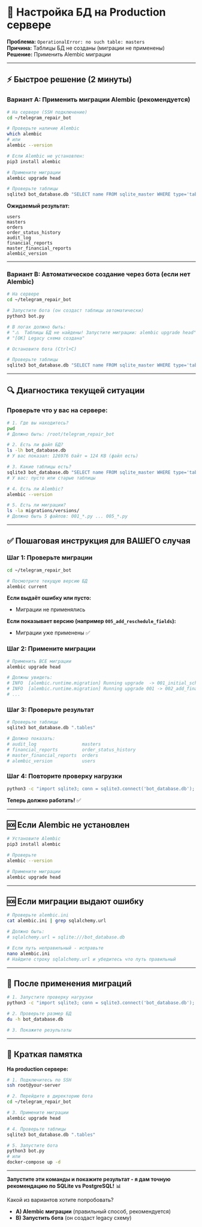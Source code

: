 # 🚀 Настройка БД на Production сервере

**Проблема:** `OperationalError: no such table: masters`  
**Причина:** Таблицы БД не созданы (миграции не применены)  
**Решение:** Применить Alembic миграции

---

## ⚡ Быстрое решение (2 минуты)

### Вариант A: Применить миграции Alembic (рекомендуется)

```bash
# На сервере (SSH подключение)
cd ~/telegram_repair_bot

# Проверьте наличие Alembic
which alembic
# или
alembic --version

# Если Alembic не установлен:
pip3 install alembic

# Примените миграции
alembic upgrade head

# Проверьте таблицы
sqlite3 bot_database.db "SELECT name FROM sqlite_master WHERE type='table';"
```

**Ожидаемый результат:**
```
users
masters
orders
order_status_history
audit_log
financial_reports
master_financial_reports
alembic_version
```

---

### Вариант B: Автоматическое создание через бота (если нет Alembic)

```bash
# На сервере
cd ~/telegram_repair_bot

# Запустите бота (он создаст таблицы автоматически)
python3 bot.py

# В логах должно быть:
# "⚠️  Таблицы БД не найдены! Запустите миграции: alembic upgrade head"
# "[OK] Legacy схема создана"

# Остановите бота (Ctrl+C)

# Проверьте таблицы
sqlite3 bot_database.db "SELECT name FROM sqlite_master WHERE type='table';"
```

---

## 🔍 Диагностика текущей ситуации

### Проверьте что у вас на сервере:

```bash
# 1. Где вы находитесь?
pwd
# Должно быть: /root/telegram_repair_bot

# 2. Есть ли файл БД?
ls -lh bot_database.db
# У вас показал: 126976 байт = 124 KB (файл есть)

# 3. Какие таблицы есть?
sqlite3 bot_database.db "SELECT name FROM sqlite_master WHERE type='table';"
# У вас: пусто или старые таблицы

# 4. Есть ли Alembic?
alembic --version

# 5. Есть ли миграции?
ls -la migrations/versions/
# Должно быть 5 файлов: 001_*.py ... 005_*.py
```

---

## ✅ Пошаговая инструкция для ВАШЕГО случая

### Шаг 1: Проверьте миграции

```bash
cd ~/telegram_repair_bot

# Посмотрите текущую версию БД
alembic current
```

**Если выдаёт ошибку или пусто:**
- Миграции не применялись

**Если показывает версию (например `005_add_reschedule_fields`):**
- Миграции уже применены ✅

### Шаг 2: Примените миграции

```bash
# Применить ВСЕ миграции
alembic upgrade head

# Должны увидеть:
# INFO  [alembic.runtime.migration] Running upgrade  -> 001_initial_schema
# INFO  [alembic.runtime.migration] Running upgrade 001 -> 002_add_financial_reports
# ...
```

### Шаг 3: Проверьте результат

```bash
# Проверьте таблицы
sqlite3 bot_database.db ".tables"

# Должно показать:
# audit_log                 masters                   
# financial_reports         order_status_history      
# master_financial_reports  orders                    
# alembic_version           users
```

### Шаг 4: Повторите проверку нагрузки

```bash
python3 -c "import sqlite3; conn = sqlite3.connect('bot_database.db'); c = conn.cursor(); masters = c.execute('SELECT COUNT(*) FROM masters WHERE is_active=1').fetchone()[0]; orders = c.execute('SELECT COUNT(*) FROM orders WHERE created_at > datetime(\"now\", \"-30 days\")').fetchone()[0]; print(f'Мастеров: {masters}, Заявок/месяц: {orders}, Заявок/день: {orders/30:.1f}')"
```

**Теперь должно работать!** ✅

---

## 🆘 Если Alembic не установлен

```bash
# Установите Alembic
pip3 install alembic

# Проверьте
alembic --version

# Примените миграции
alembic upgrade head
```

---

## 🆘 Если миграции выдают ошибку

```bash
# Проверьте alembic.ini
cat alembic.ini | grep sqlalchemy.url

# Должно быть:
# sqlalchemy.url = sqlite:///bot_database.db

# Если путь неправильный - исправьте
nano alembic.ini
# Найдите строку sqlalchemy.url и убедитесь что путь правильный
```

---

## 🎯 После применения миграций

```bash
# 1. Запустите проверку нагрузки
python3 -c "import sqlite3; conn = sqlite3.connect('bot_database.db'); c = conn.cursor(); masters = c.execute('SELECT COUNT(*) FROM masters WHERE is_active=1').fetchone()[0]; orders = c.execute('SELECT COUNT(*) FROM orders WHERE created_at > datetime(\"now\", \"-30 days\")').fetchone()[0]; print(f'Мастеров: {masters}, Заявок/месяц: {orders}, Заявок/день: {orders/30:.1f}')"

# 2. Проверьте размер БД
du -h bot_database.db

# 3. Покажите результаты
```

---

## 📝 Краткая памятка

**На production сервере:**

```bash
# 1. Подключитесь по SSH
ssh root@your-server

# 2. Перейдите в директорию бота
cd ~/telegram_repair_bot

# 3. Примените миграции
alembic upgrade head

# 4. Проверьте таблицы
sqlite3 bot_database.db ".tables"

# 5. Запустите бота
python3 bot.py
# или
docker-compose up -d
```

---

**Запустите эти команды и покажите результат - я дам точную рекомендацию по SQLite vs PostgreSQL!** 📊

Какой из вариантов хотите попробовать?
- **A) Alembic миграции** (правильный способ, рекомендуется)
- **B) Запустить бота** (он создаст legacy схему)
